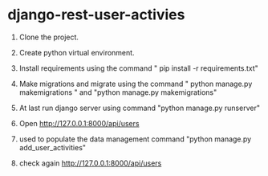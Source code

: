 # django-rest-user-activies

1. Clone the project.

2. Create python virtual environment.

3. Install requirements using the command " pip install -r requirements.txt"

4. Make migrations and migrate using the command " python manage.py makemigrations " and "python manage.py makemigrations"

5. At last run  django server using command "python manage.py runserver"

6. Open  http://127.0.0.1:8000/api/users

7. used to populate the data management command "python manage.py add_user_activities"

8. check again http://127.0.0.1:8000/api/users

